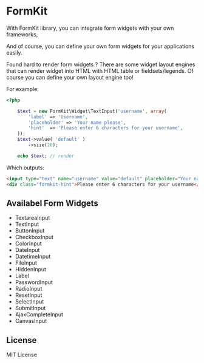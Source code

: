 FormKit
========

With FormKit library, you can integrate form widgets with your own frameworks,

And of course, you can define your own form widgets for your applications easily.

Found hard to render form widgets ? There are some widget layout engines that
can render widget into HTML with HTML table or fieldsets/legends. Of course you can
define your own layout engine too!


For example:

```php
<?php

    $text = new FormKit\Widget\TextInput('username', array( 
        'label' => 'Username',
        'placeholder' => 'Your name please',
        'hint'  => 'Please enter 6 characters for your username',
    ));
    $text->value( 'default' )
        ->size(20);

    echo $text; // render 
```

Which outputs:

```html
<input type="text" name="username" value="default" placeholder="Your name please" size="20"/>
<div class="formkit-hint">Please enter 6 characters for your username</div>
```

Availabel Form Widgets
----------------------
* TextareaInput
* TextInput
* ButtonInput
* CheckboxInput
* ColorInput
* DateInput
* DatetimeInput
* FileInput
* HiddenInput
* Label
* PasswordInput
* RadioInput
* ResetInput
* SelectInput
* SubmitInput
* AjaxCompleteInput
* CanvasInput

License
-------

MIT License

